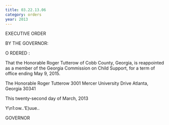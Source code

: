 ```yaml
---
title: 03.22.13.06
category: orders
year: 2013
---
```

 

EXECUTIVE ORDER

BY THE GOVERNOR:

O RDERED :

That the Honorable Roger Tutterow of Cobb County, Georgia, is
reappointed as a member of the Georgia Commission on Child
Support, for a term of office ending May 9, 2015.

The Honorable Roger Tutterow
3001 Mercer University Drive
Atlanta, Georgia 30341

This twenty-second day of March, 2013

Y\n1:ow..‘E)uue..

GOVERNOR


